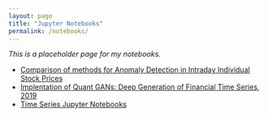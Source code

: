 ```yaml
---
layout: page
title: "Jupyter Notebooks"
permalink: /notebooks/
---
```


_This is a placeholder page for my notebooks._


- [Comparison of methods for Anomaly Detection in Intraday Individual Stock Prices](https://github.com/JamesSullivan/stock_intraday_anomaly_detection_comparison)
- [Implentation of Quant GANs: Deep Generation of Financial Time Series, 2019](https://github.com/JamesSullivan/temporalCN)
- [Time Series Jupyter Notebooks](https://github.com/JamesSullivan/TimeSeries)
